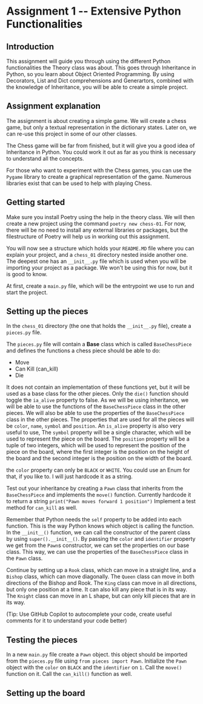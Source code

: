 # Assignment 1 -- Extensive Python Functionalities

## Introduction

This assignment will guide you through using the different Python functionalities the Theory class was about.
This goes through Inheritance in Python, so you learn about Object Oriented Programming.
By using Decorators, List and Dict comprehensions and Generartors, combined with the knowledge of Inheritance, you will be able to create a simple project.

## Assignment explanation

The assignment is about creating a simple game.
We will create a chess game, but only a textual representation in the dictionary states.
Later on, we can re-use this project in some of our other classes.

The Chess game will be far from finished, but it will give you a good idea of Inheritance in Python. You could work it out as far as you think is necessary to understand all the concepts.

For those who want to experiment with the Chess games, you can use the `Pygame` library to create a graphical representation of the game. Numerous libraries exist that can be used to help with playing Chess.

## Getting started

Make sure you install Poetry using the help in the theory class.
We will then create a new project using the command `poetry new chess-01`.
For now, there will be no need to install any external libraries or packages, but the filestructure of Poetry will help us in working out this assignment.

You will now see a structure which holds your `README.MD` file where you can explain your project, and a `chess_01` directory nested inside another one.
The deepest one has an `__init__.py` file which is used when you will be importing your project as a package. We won't be using this for now, but it is good to know.

At first, create a `main.py` file, which will be the entrypoint we use to run and start the project.

## Setting up the pieces
In the `chess_01` directory (the one that holds the `__init__.py` file), create a `pieces.py` file.

The `pieces.py` file will contain a **Base** class which is called `BaseChessPiece` and defines the functions a chess piece should be able to do:
- Move
- Can Kill (can_kill)
- Die

It does not contain an implementation of these functions yet, but it will be used as a base class for the other pieces.
Only the `die()` function should toggle the `ia_alive` property to false.
As we will be using inheritance, we will be able to use the functions of the `BaseChessPiece` class in the other pieces.
We will also be able to use the properties of the `BaseChessPiece` class in the other pieces. The properties that are used for all the pieces will be `color`, `name`, `symbol` and `position`. An `is_alive` property is also very useful to use,
The `symbol` property will be a single character, which will be used to represent the piece on the board.
The `position` property will be a tuple of two integers, which will be used to represent the position of the piece on the board, where the first integer is the position on the height of the board and the second integer is the position on the width of the board.

the `color` property can only be `BLACK` or `WHITE`. You could use an Enum for that, if you like to. I will just hardcode it as a string.

Test out your inheritance by creating a `Pawn` class that inherits from the `BaseChessPiece` and implements the `move()` function. Currently hardcode it to return a string `print("Pawn moves forward 1 position")`
Implement a test method for `can_kill` as well.

Remember that Python needs the `self` property to be added into each function. This is the way Python knows which object is calling the function.
In the `__init__()` function, we can call the constructor of the parent class by using `super().__init__()`. By passing the `color` and `identifier` property we get from the `Pawn`s constructor, we can set the properties on our base class. This way, we can use the properties of the `BaseChessPiece` class in the `Pawn` class.

Continue by setting up a `Rook` class, which can move in a straight line, and a `Bishop` class, which can move diagonally.
The `Queen` class can move in both directions of the Bishop and Rook.
The `King` class can move in all directions, but only one position at a time. It can also kill any piece that is in its way.
The `Knight` class can move in an L shape, but can only kill pieces that are in its way.

(Tip: Use GitHub Copilot to autocomplete your code, create useful comments for it to understand your code better)

## Testing the pieces

In a new `main.py` file create a `Pawn` object. this object should be imported from the `pieces.py` file using `from pieces import Pawn`. Initialize the `Pawn` object with the `color` on `BLACK` and the `identifier` on `1`. Call the `move()` function on it. Call the `can_kill()` function as well.


## Setting up the board
